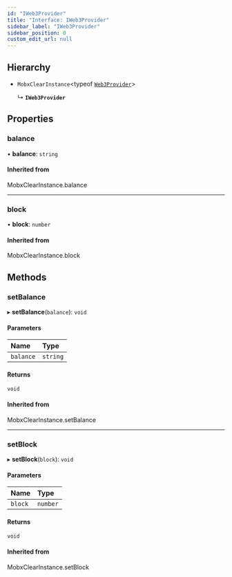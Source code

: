 ```yaml
---
id: "IWeb3Provider"
title: "Interface: IWeb3Provider"
sidebar_label: "IWeb3Provider"
sidebar_position: 0
custom_edit_url: null
---
```


## Hierarchy

- `MobxClearInstance`<typeof [`Web3Provider`](../modules.md#web3provider)\>

  ↳ **`IWeb3Provider`**

## Properties

### balance

• **balance**: `string`

#### Inherited from

MobxClearInstance.balance

___

### block

• **block**: `number`

#### Inherited from

MobxClearInstance.block

## Methods

### setBalance

▸ **setBalance**(`balance`): `void`

#### Parameters

| Name | Type |
| :------ | :------ |
| `balance` | `string` |

#### Returns

`void`

#### Inherited from

MobxClearInstance.setBalance

___

### setBlock

▸ **setBlock**(`block`): `void`

#### Parameters

| Name | Type |
| :------ | :------ |
| `block` | `number` |

#### Returns

`void`

#### Inherited from

MobxClearInstance.setBlock
